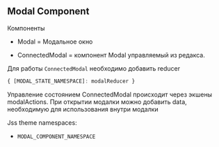 ## Modal Component


Компоненты
- Modal = Модальное окно 

- ConnectedModal = компонент Modal управляемый из редакса.


Для работы `ConnectedModal` необходимо добавить reducer 

```js script
{ [MODAL_STATE_NAMESPACE]: modalReducer }
```

Управление состоянием ConnectedModal происходит через экшены modalActions.
При открытии модалки можно добавить data, необходимую для использования внутри модалки

Jss theme namespaces: 
- `MODAL_COMPONENT_NAMESPACE`
